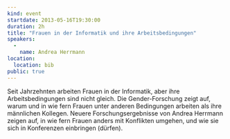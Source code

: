 ```yaml
---
kind: event
startdate: 2013-05-16T19:30:00
duration: 2h
title: "Frauen in der Informatik und ihre Arbeitsbedingungen"
speakers:
  -
    name: Andrea Herrmann
location:
  location: bib
public: true
---
```

Seit Jahrzehnten arbeiten Frauen in der Informatik, aber ihre
Arbeitsbedingungen sind nicht gleich. Die Gender-Forschung zeigt auf,
warum und in wie fern Frauen unter anderen Bedingungen arbeiten als ihre
männlichen Kollegen. Neuere Forschungsergebnisse von Andrea Herrmann zeigen
auf, in wie fern Frauen anders mit Konflikten umgehen, und wie sie sich in
Konferenzen einbringen (dürfen).
